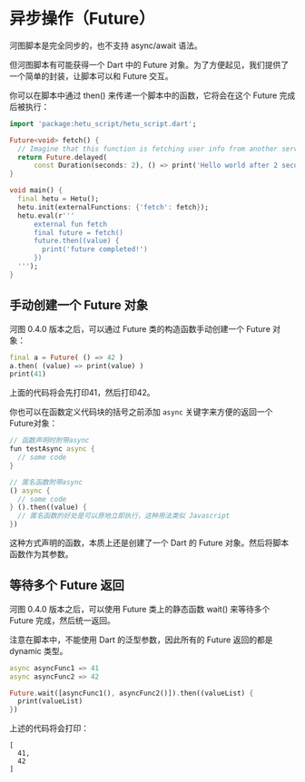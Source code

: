 # 异步操作（Future）

河图脚本是完全同步的，也不支持 async/await 语法。

但河图脚本有可能获得一个 Dart 中的 Future 对象。为了方便起见，我们提供了一个简单的封装，让脚本可以和 Future 交互。

你可以在脚本中通过 then() 来传递一个脚本中的函数，它将会在这个 Future 完成后被执行：

```dart
import 'package:hetu_script/hetu_script.dart';

Future<void> fetch() {
  // Imagine that this function is fetching user info from another service or database.
  return Future.delayed(
      const Duration(seconds: 2), () => print('Hello world after 2 seconds!'));
}

void main() {
  final hetu = Hetu();
  hetu.init(externalFunctions: {'fetch': fetch});
  hetu.eval(r'''
      external fun fetch
      final future = fetch()
      future.then((value) {
        print('future completed!')
      })
  ''');
}
```

## 手动创建一个 Future 对象

河图 0.4.0 版本之后，可以通过 Future 类的构造函数手动创建一个 Future 对象：

```dart
final a = Future( () => 42 )
a.then( (value) => print(value) )
print(41)
```

上面的代码将会先打印41，然后打印42。

你也可以在函数定义代码块的括号之前添加 `async` 关键字来方便的返回一个Future对象：

```dart
// 函数声明时附带async
fun testAsync async {
  // some code
}

// 匿名函数附带async
() async {
  // some code
} ().then((value) {
  // 匿名函数的好处是可以原地立即执行，这种用法类似 Javascript
})

```

这种方式声明的函数，本质上还是创建了一个 Dart 的 Future 对象。然后将脚本函数作为其参数。

## 等待多个 Future 返回

河图 0.4.0 版本之后，可以使用 Future 类上的静态函数 wait() 来等待多个 Future 完成，然后统一返回。

注意在脚本中，不能使用 Dart 的泛型参数，因此所有的 Future 返回的都是 dynamic 类型。

```dart
async asyncFunc1 => 41
async asyncFunc2 => 42

Future.wait([asyncFunc1(), asyncFunc2()]).then((valueList) {
  print(valueList)
})
```

上述的代码将会打印：

```
[
  41,
  42
]
```